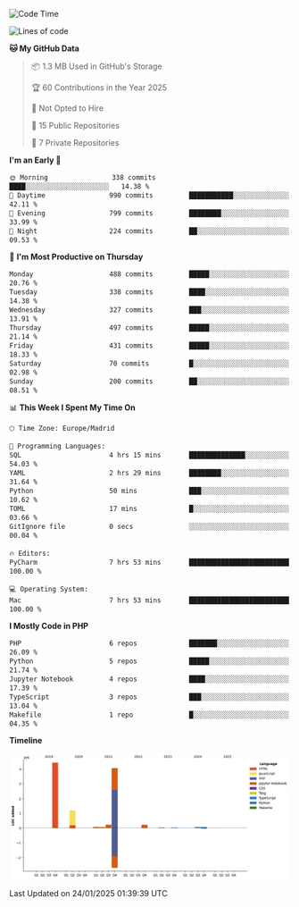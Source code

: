 <!--START_SECTION:waka-->
![Code Time](http://img.shields.io/badge/Code%20Time-603%20hrs%2012%20mins-blue)

![Lines of code](https://img.shields.io/badge/From%20Hello%20World%20I%27ve%20Written-10.4%20million%20lines%20of%20code-blue)

**🐱 My GitHub Data** 

> 📦 1.3 MB Used in GitHub's Storage 
 > 
> 🏆 60 Contributions in the Year 2025
 > 
> 🚫 Not Opted to Hire
 > 
> 📜 15 Public Repositories 
 > 
> 🔑 7 Private Repositories 
 > 
**I'm an Early 🐤** 

```text
🌞 Morning                338 commits         ████░░░░░░░░░░░░░░░░░░░░░   14.38 % 
🌆 Daytime                990 commits         ███████████░░░░░░░░░░░░░░   42.11 % 
🌃 Evening                799 commits         ████████░░░░░░░░░░░░░░░░░   33.99 % 
🌙 Night                  224 commits         ██░░░░░░░░░░░░░░░░░░░░░░░   09.53 % 
```
📅 **I'm Most Productive on Thursday** 

```text
Monday                   488 commits         █████░░░░░░░░░░░░░░░░░░░░   20.76 % 
Tuesday                  338 commits         ████░░░░░░░░░░░░░░░░░░░░░   14.38 % 
Wednesday                327 commits         ███░░░░░░░░░░░░░░░░░░░░░░   13.91 % 
Thursday                 497 commits         █████░░░░░░░░░░░░░░░░░░░░   21.14 % 
Friday                   431 commits         █████░░░░░░░░░░░░░░░░░░░░   18.33 % 
Saturday                 70 commits          █░░░░░░░░░░░░░░░░░░░░░░░░   02.98 % 
Sunday                   200 commits         ██░░░░░░░░░░░░░░░░░░░░░░░   08.51 % 
```


📊 **This Week I Spent My Time On** 

```text
🕑︎ Time Zone: Europe/Madrid

💬 Programming Languages: 
SQL                      4 hrs 15 mins       ██████████████░░░░░░░░░░░   54.03 % 
YAML                     2 hrs 29 mins       ████████░░░░░░░░░░░░░░░░░   31.64 % 
Python                   50 mins             ███░░░░░░░░░░░░░░░░░░░░░░   10.62 % 
TOML                     17 mins             █░░░░░░░░░░░░░░░░░░░░░░░░   03.66 % 
GitIgnore file           0 secs              ░░░░░░░░░░░░░░░░░░░░░░░░░   00.04 % 

🔥 Editors: 
PyCharm                  7 hrs 53 mins       █████████████████████████   100.00 % 

💻 Operating System: 
Mac                      7 hrs 53 mins       █████████████████████████   100.00 % 
```

**I Mostly Code in PHP** 

```text
PHP                      6 repos             ███████░░░░░░░░░░░░░░░░░░   26.09 % 
Python                   5 repos             █████░░░░░░░░░░░░░░░░░░░░   21.74 % 
Jupyter Notebook         4 repos             ████░░░░░░░░░░░░░░░░░░░░░   17.39 % 
TypeScript               3 repos             ███░░░░░░░░░░░░░░░░░░░░░░   13.04 % 
Makefile                 1 repo              █░░░░░░░░░░░░░░░░░░░░░░░░   04.35 % 
```



**Timeline**

![Lines of Code chart](https://raw.githubusercontent.com/danisoronellas/danisoronellas/main/assets/bar_graph.png)


 Last Updated on 24/01/2025 01:39:39 UTC
<!--END_SECTION:waka-->

